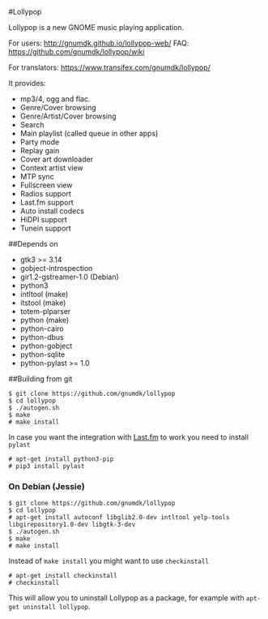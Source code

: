 \#Lollypop

Lollypop is a new GNOME music playing application.

For users: <http://gnumdk.github.io/lollypop-web/>
FAQ: <https://github.com/gnumdk/lollypop/wiki>

For translators: <https://www.transifex.com/gnumdk/lollypop/>

It provides:

- mp3/4, ogg and flac.
- Genre/Cover browsing
- Genre/Artist/Cover browsing
- Search
- Main playlist (called queue in other apps)
- Party mode
- Replay gain
- Cover art downloader
- Context artist view
- MTP sync
- Fullscreen view
- Radios support
- Last.fm support
- Auto install codecs
- HiDPI support
- Tunein support

\##Depends on

- gtk3 >= 3.14
- gobject-introspection
- gir1.2-gstreamer-1.0 (Debian)
- python3
- intltool (make)
- itstool (make)
- totem-plparser
- python (make)
- python-cairo
- python-dbus
- python-gobject
- python-sqlite
- python-pylast >= 1.0

\##Building from git

```
$ git clone https://github.com/gnumdk/lollypop
$ cd lollypop
$ ./autogen.sh
$ make
# make install
```

In case you want the integration with [Last.fm](http://www.last.fm/) to work you need to install `pylast`

```
# apt-get install python3-pip
# pip3 install pylast
```

### On Debian (Jessie)

```
$ git clone https://github.com/gnumdk/lollypop
$ cd lollypop
# apt-get install autoconf libglib2.0-dev intltool yelp-tools libgirepository1.0-dev libgtk-3-dev
$ ./autogen.sh
$ make
# make install
```

Instead of `make install` you might want to use `checkinstall`
```
# apt-get install checkinstall
# checkinstall
```
This will allow you to uninstall Lollypop as a package, for example with `apt-get uninstall lollypop`.

